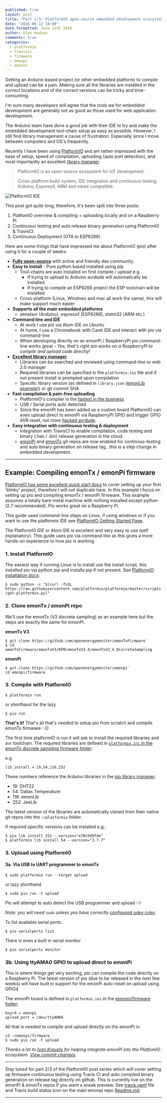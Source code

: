 ```yaml
---
published: true
layout: post
title: "Part 1/3: PlatformIO open-source embedded development ecosystem"
date: "2016-06-12 10:00"
date_formatted: June 12th 2016
author: Glyn Hudson
comments: true
categories:
  - platformio
  - travisci
  - firmware
  - emonpi
  - emontx
---
```


Getting an Arduino based project (or other embedded platform) to compile and upload can be a pain. Making sure all the libraries are installed in the correct locations and of the correct versions can be tricky and time-consuming.

I'm sure many developers will agree that the tools we for embedded development are generally not as good as those used for web application development.

The Arduino team have done a good job with their IDE to try and make the embedded development tool-chain setup as easy as possible. However, I still find library management a cause of frustration. Especially since I move between computers and OS's frequently.

Recently I have been using [PlatformIO](http://platformio.org) and am rather impressed with the ease of setup, speed of compilation, uploading (auto port detection), and most importantly an excellent [library manager](http://platformio.org/lib).

> PlatformIO is an open-source ecosystem for IoT development.

> Cross-platform build system, IDE integration and continuous testing. Arduino, Espressif, ARM and mbed compatible.


![PlatformIO IDE]({{site.image_path}}/pio-ide.png)

This post got quite long, therefore, It's been split into three posts:

 1. PlatfomIO overview & compiling + uploading locally and on a Raspberry Pi
 2. Continuous testing and auto release binary generation using PlatformIO & TravisCI
 3. Continuous Deployment (OTA to ESP8266)

<!--more-->

Here are some things that have impressed me about PlatformIO (pio) after using it for a couple of weeks:

- [**Fully open-source**](https://github.com/platformio) with active and friendly dev community.
- **Easy to install** - Pure python based installed using pip
  - Tool-chains are auto installed on first compile / upload e.g.
    - If trying to upload to Arduino avrdude will automatically be installed
    - If trying to compile an ESP8266 project the ESP toolchain will be installed
  - Cross-platform (Linux, Windows and mac all work the same), this will make support much easier
- **Supports all the main embedded platforms**
  - atmelavr (Arduino), espressif (ESP8266), ststm32 (ARM etc.)
- **Command line and IDE**
  - At work I use pio via Atom IDE on Ubuntu
  - At home, I use a Chromebook with Caret IDE and interact with pio via command-line
   - When developing directly on an emonPi / RaspberryPi pio command-line works great - *Yes, that's right pio works on a RaspberryPi to compile and upload code directly!*
- [**Excellent library manager**](http://platformio.org/lib)
  - Libraries can be searched and reviewed using command-line or web 2.0 manager
  - Required libraries can be specified in the `platformio.ini` file and if not present install is prompted upon compilation
  - Specific library version (as defined in `library.json` [(emonLib example)](https://github.com/openenergymonitor/EmonLib/blob/master/library.json)) or git commit SHA
- **Fast compilation & pain-free uploading**
  - PlatformIO's compiler is the [fastest in the business](https://twitter.com/krzychb2/status/729294573760065536)
  - USB / Serial ports auto detected
  - Since the emonPi has been added as a custom board PlatformIO can even upload direct to emonPi via RaspberryPi GPIO and trigger GPIO AVR reset, not more [hacked avrdude](https://github.com/openenergymonitor/avrdude-rpi).
- **Easy integration with continuous testing & deployment**
  - Integration with TravisCI to enable compilation, code testing and binary (.hex / .bin) release generation in the cloud.
   - [emonPi](http://github.com/openenergymonitor/emonpi/) and [emonTx](github.com/openenergymonitor/emonTxFirmware) git repos are now enabled for continous-testing and auto binary generation on release tag...this is a step change in embedded development.

***


## Example: Compiling emonTx / emonPi firmware

[PlatformIO has some excellent quick start docs](http://docs.platformio.org/en/latest/quickstart.html) to cover setting up your first 'blinky' project, therefore I will not duplicate here. In this example I focus on setting up pio and compiling emonTx / emonPi firmware. This example assumes a totally bare metal machine with nothing installed except python (2.7 recommended). Pio works great on a Raspberry Pi.

This guide used command-line steps on Linux, if using windows or if you want to use the platformio IDE see [PlatformIO Getting Started Page](http://platformio.org/get-started).

The PlatformIO IDE or Atom IDE is excellent and very easy to use (self explanatory). This guide uses pio via command line as this gives a more hands-on experience to how pio is working.

### 1. Install PlatformIO

The easiest way if running Linux is to install use the install script, this installed pio via python pip and installs pip if not present. See [PlatformIO installation docs](http://docs.platformio.org/en/latest/installation.html#installer-script):

`$ sudo python -c "$(curl -fsSL https://raw.githubusercontent.com/platformio/platformio/master/scripts/get-platformio.py)"`

### 2. Clone emonTx / emonPi repo

We'll use the emonTx (V3 discrete sampling) as an example here but the steps are exactly the same for emonPi.

**emonTx V3**

```
$ git clone https://github.com/openenergymonitor/emonTxFirmware`
$ cd emonTxFirmware/emonTxV3/RFM/emonTxV3.4/emonTxV3_4_DiscreteSampling
```

**emonPi**

```
$ git clone https://github.com/openenergymonitor/emonpi`
cd emonpi/firmware
```

### 3. Compile with PlatformIO

`$ platformio run`

or shorthand for the lazy

`$ pio run`

**That's it!** That's all that's needed to setup pio from scratch and compile emonTx firmware :-D

The first time platformIO is run it will ask to install the required libraries  and avr toolchain. The required libraries are defined in [`platformio.ini` in the emonTx discrete sampling firmware folder](https://github.com/openenergymonitor/emonTxFirmware/blob/master/emonTxV3/RFM/emonTxV3.4/emonTxV3_4_DiscreteSampling/platformio.ini):

e.g.

`lib_install = 19,54,116,252`

These numbers reference the Arduino libraries in the [pio library manager](http://platformio.org/lib):

- 19: DHT22
- 54: Dallas Temperature
- 116: emonLib
- 252: JeeLib

The latest version of the libraries are automatically cloned from their native git repos into the `~/platformio` folder.

If required specific versions can be installed e.g.:

```
$ pio lib install 252 --version="e70c9d9f4e"
$ platformio lib install 54 --version="3.7.7"
```

### 3. Upload using PlatformIO

#### 3a. Via USB to UART programmer to emonTx

`$ sudo platformio run --target upload`

or lazy shorthand

`$ sudo pio run -t upload`

Pio will attempt to auto detect the USB programmer and upload :-)

*Note: you will need `sudo` unless you have correctly [configured udev rules](https://github.com/platformio/platformio/blob/develop/scripts/99-platformio-udev.rules).*

To list available serial ports:

`$ pio serialports list`

There is even a built in serial monitor

`$ pio serialports monitor`

### 3b. Using ttyAMA0 GPIO to upload direct to emonPi

This is where things get very exciting, pio can compile the code directly on a Raspberry Pi. The latest version of pio (due to be released in the next few weeks) will have built in support for the emonPi auto-reset on upload using GPIO4

The emonPi board is defined in `platformio.ini` in the [emonpi/firmware folder](https://github.com/openenergymonitor/emonpi/blob/master/firmware/platformio.ini):

```
board = emonpi
upload_port = /dev/ttyAMA0
```

All that is needed to compile and upload directly on the emonPi is:

```
cd ~/emonpi/firmware
$ sudo pio run -t upload
```

*Thanks a lot to [Ivan Kravets](https://github.com/ivankravets) for helping integrate emonPi into the PlatfomIO ecosystem. [View commit changes](https://github.com/platformio/platformio/commit/c5b5e80de4928cf91be59e675429b520e31d873a)*

***
Stay tuned for part 2/3 of the PlatformIO post series which will cover setting up firmware continuous testing using Travis CI and auto compiled binary generation on release tag directly on github. This is currently live on the emonPi & emonTx repos if you want a sneak preview. See [travis.yaml](https://github.com/openenergymonitor/emonpi/blob/master/.travis.yml) file and Travis build status icon on the main emonpi repo [Readme.md](https://github.com/openenergymonitor/emonpi/blob/master/README.md).

***
